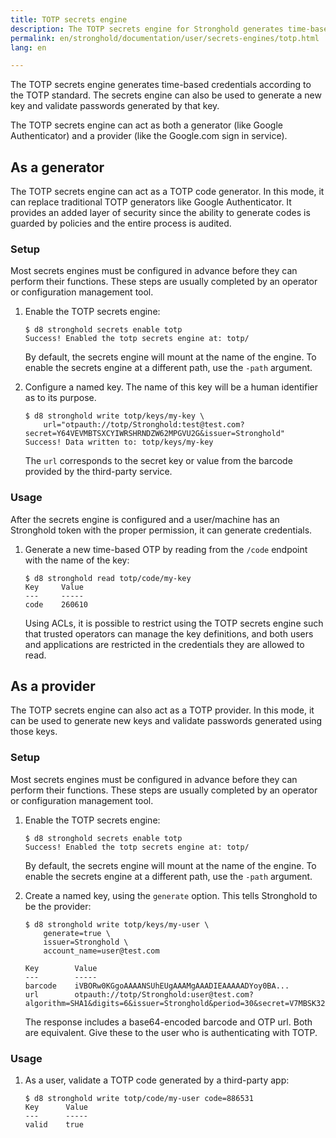 ```yaml
---
title: TOTP secrets engine
description: The TOTP secrets engine for Stronghold generates time-based one-time use passwords.
permalink: en/stronghold/documentation/user/secrets-engines/totp.html
lang: en

---
```


The TOTP secrets engine generates time-based credentials according to the TOTP
standard. The secrets engine can also be used to generate a new key and validate
passwords generated by that key.

The TOTP secrets engine can act as both a generator (like Google Authenticator)
and a provider (like the Google.com sign in service).

## As a generator

The TOTP secrets engine can act as a TOTP code generator. In this mode, it can
replace traditional TOTP generators like Google Authenticator. It provides an
added layer of security since the ability to generate codes is guarded by
policies and the entire process is audited.

### Setup

Most secrets engines must be configured in advance before they can perform their
functions. These steps are usually completed by an operator or configuration
management tool.

1. Enable the TOTP secrets engine:

    ```text
    $ d8 stronghold secrets enable totp
    Success! Enabled the totp secrets engine at: totp/
    ```

    By default, the secrets engine will mount at the name of the engine. To
    enable the secrets engine at a different path, use the `-path` argument.

1. Configure a named key. The name of this key will be a human identifier as to
    its purpose.

    ```text
    $ d8 stronghold write totp/keys/my-key \
        url="otpauth://totp/Stronghold:test@test.com?secret=Y64VEVMBTSXCYIWRSHRNDZW62MPGVU2G&issuer=Stronghold"
    Success! Data written to: totp/keys/my-key
    ```

    The `url` corresponds to the secret key or value from the barcode provided
    by the third-party service.

### Usage

After the secrets engine is configured and a user/machine has an Stronghold token with
the proper permission, it can generate credentials.

1. Generate a new time-based OTP by reading from the `/code` endpoint with the
    name of the key:

    ```text
    $ d8 stronghold read totp/code/my-key
    Key     Value
    ---     -----
    code    260610
    ```

    Using ACLs, it is possible to restrict using the TOTP secrets engine such
    that trusted operators can manage the key definitions, and both users and
    applications are restricted in the credentials they are allowed to read.

## As a provider

The TOTP secrets engine can also act as a TOTP provider. In this mode, it can be
used to generate new keys and validate passwords generated using those keys.

### Setup

Most secrets engines must be configured in advance before they can perform their
functions. These steps are usually completed by an operator or configuration
management tool.

1. Enable the TOTP secrets engine:

    ```text
    $ d8 stronghold secrets enable totp
    Success! Enabled the totp secrets engine at: totp/
    ```

    By default, the secrets engine will mount at the name of the engine. To
    enable the secrets engine at a different path, use the `-path` argument.

1. Create a named key, using the `generate` option. This tells Stronghold to be the
    provider:

    ```text
    $ d8 stronghold write totp/keys/my-user \
        generate=true \
        issuer=Stronghold \
        account_name=user@test.com

    Key        Value
    ---        -----
    barcode    iVBORw0KGgoAAAANSUhEUgAAAMgAAADIEAAAAADYoy0BA...
    url        otpauth://totp/Stronghold:user@test.com?algorithm=SHA1&digits=6&issuer=Stronghold&period=30&secret=V7MBSK324I7KF6KVW34NDFH2GYHIF6JY
    ```

    The response includes a base64-encoded barcode and OTP url. Both are
    equivalent. Give these to the user who is authenticating with TOTP.

### Usage

1. As a user, validate a TOTP code generated by a third-party app:

   ```text
   $ d8 stronghold write totp/code/my-user code=886531
   Key      Value
   ---      -----
   valid    true
   ```
